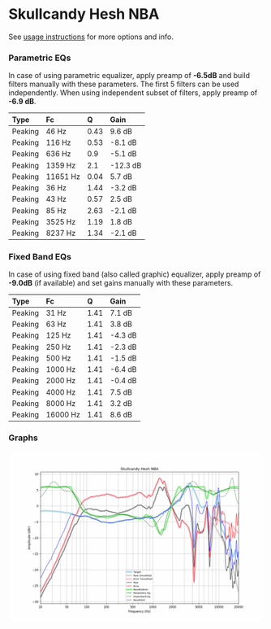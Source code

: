 # Skullcandy Hesh NBA
See [usage instructions](https://github.com/jaakkopasanen/AutoEq#usage) for more options and info.

### Parametric EQs
In case of using parametric equalizer, apply preamp of **-6.5dB** and build filters manually
with these parameters. The first 5 filters can be used independently.
When using independent subset of filters, apply preamp of **-6.9 dB**.

| Type    | Fc       |    Q | Gain     |
|:--------|:---------|:-----|:---------|
| Peaking | 46 Hz    | 0.43 | 9.6 dB   |
| Peaking | 116 Hz   | 0.53 | -8.1 dB  |
| Peaking | 636 Hz   | 0.9  | -5.1 dB  |
| Peaking | 1359 Hz  | 2.1  | -12.3 dB |
| Peaking | 11651 Hz | 0.04 | 5.7 dB   |
| Peaking | 36 Hz    | 1.44 | -3.2 dB  |
| Peaking | 43 Hz    | 0.57 | 2.5 dB   |
| Peaking | 85 Hz    | 2.63 | -2.1 dB  |
| Peaking | 3525 Hz  | 1.19 | 1.8 dB   |
| Peaking | 8237 Hz  | 1.34 | -2.1 dB  |

### Fixed Band EQs
In case of using fixed band (also called graphic) equalizer, apply preamp of **-9.0dB**
(if available) and set gains manually with these parameters.

| Type    | Fc       |    Q | Gain    |
|:--------|:---------|:-----|:--------|
| Peaking | 31 Hz    | 1.41 | 7.1 dB  |
| Peaking | 63 Hz    | 1.41 | 3.8 dB  |
| Peaking | 125 Hz   | 1.41 | -4.3 dB |
| Peaking | 250 Hz   | 1.41 | -2.3 dB |
| Peaking | 500 Hz   | 1.41 | -1.5 dB |
| Peaking | 1000 Hz  | 1.41 | -6.4 dB |
| Peaking | 2000 Hz  | 1.41 | -0.4 dB |
| Peaking | 4000 Hz  | 1.41 | 7.5 dB  |
| Peaking | 8000 Hz  | 1.41 | 3.2 dB  |
| Peaking | 16000 Hz | 1.41 | 8.6 dB  |

### Graphs
![](./Skullcandy%20Hesh%20NBA.png)